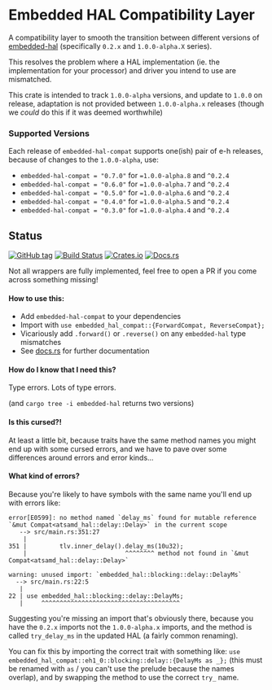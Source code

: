 # Embedded HAL Compatibility Layer

A compatibility layer to smooth the transition between different versions of [embedded-hal](https://github.com/rust-embedded/embedded-hal) (specifically `0.2.x` and `1.0.0-alpha.X` series).

This resolves the problem where a HAL implementation (ie. the implementation for your processor) and driver you intend to use are mismatched.

This crate is intended to track `1.0.0-alpha` versions, and update to `1.0.0` on release, adaptation is not provided between `1.0.0-alpha.x` releases (though we _could_ do this if it was deemed worthwhile)

### Supported Versions

Each release of `embedded-hal-compat` supports one(ish) pair of e-h releases, because of changes to the `1.0.0-alpha`, use:

- `embedded-hal-compat = "0.7.0"` for `=1.0.0-alpha.8` and `^0.2.4`
- `embedded-hal-compat = "0.6.0"` for `=1.0.0-alpha.7` and `^0.2.4`
- `embedded-hal-compat = "0.5.0"` for `=1.0.0-alpha.6` and `^0.2.4`
- `embedded-hal-compat = "0.4.0"` for `=1.0.0-alpha.5` and `^0.2.4`
- `embedded-hal-compat = "0.3.0"` for `=1.0.0-alpha.4` and `^0.2.4`


## Status

[![GitHub tag](https://img.shields.io/github/tag/ryankurte/embedded-hal-compat.svg)](https://github.com/ryankurte/embedded-hal-compat)
[![Build Status](https://github.com/ryankurte/embedded-hal-compat/actions/workflows/rust.yml/badge.svg)](https://github.com/ryankurte/embedded-hal-compat/actions/workflows/rust.yml)
[![Crates.io](https://img.shields.io/crates/v/embedded-hal-compat.svg)](https://crates.io/crates/embedded-hal-compat)
[![Docs.rs](https://docs.rs/embedded-hal-compat/badge.svg)](https://docs.rs/embedded-hal-compat)

Not all wrappers are fully implemented, feel free to open a PR if you come across something missing!


#### How to use this:

- Add `embedded-hal-compat` to your dependencies
- Import with `use embedded_hal_compat::{ForwardCompat, ReverseCompat};`
- Vicariously add `.forward()` or `.reverse()` on any `embedded-hal` type mismatches
- See [docs.rs](https://docs.rs/embedded-hal-compat/latest/embedded_hal_compat/) for further documentation

#### How do I know that I need this?

Type errors. Lots of type errors.

(and `cargo tree -i embedded-hal` returns two versions)


#### Is this cursed?!

At least a little bit, because traits have the same method names you might end up with some cursed errors, and we have to pave over some differences around errors and error kinds...


#### What kind of errors?

Because you're likely to have symbols with the same name you'll end up with errors like:

```
error[E0599]: no method named `delay_ms` found for mutable reference `&mut Compat<atsamd_hal::delay::Delay>` in the current scope
   --> src/main.rs:351:27
    |
351 |         tlv.inner_delay().delay_ms(10u32);
    |                           ^^^^^^^^ method not found in `&mut Compat<atsamd_hal::delay::Delay>`

warning: unused import: `embedded_hal::blocking::delay::DelayMs`
  --> src/main.rs:22:5
   |
22 | use embedded_hal::blocking::delay::DelayMs;
   |     ^^^^^^^^^^^^^^^^^^^^^^^^^^^^^^^^^^^^^^
```

Suggesting you're missing an import that's obviously there, because you have the `0.2.x` imports not the `1.0.0-alpha.x` imports, and the method is called `try_delay_ms` in the updated HAL (a fairly common renaming).

You can fix this by importing the correct trait with something like: `use embedded_hal_compat::eh1_0::blocking::delay::{DelayMs as _};` (this must be renamed with `as` / you can't use the prelude because the names overlap), and by swapping the method to use the correct `try_` name.

